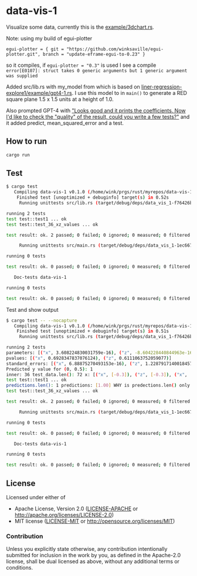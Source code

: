 # data-vis-1

Visualize some data, currently this is the [example/3dchart.rs](https://github.com/Gip-Gip/egui-plotter/blob/c13ddc7dcd2e1b5be77cb3ad92db3c256845c78e/examples/3dchart.rs).

Note: using my build of egui-plotter
```
egui-plotter = { git = "https://github.com/winksaville/egui-plotter.git", branch = "update-eframe-egui-to-0.23" }
```
so it compiles, if `egui-plotter = "0.3"` is used I see a compile `error[E0107]: struct takes 0 generic arguments but 1 generic argument was supplied`

Added src/lib.rs with my_model from which is based on
[liner-regression-explore1/example/gpt4-1.rs](https://github.com/winksaville/linear-regression-explore1/blob/1ce9cd45cdc95741b9e4962b7a9085e3d57aad21/examples/gpt4-1.rs).
I use this model to in `main()` to generate a RED square plane 1.5 x 1.5 units at a height of 1.0.

Also prompted GPT-4 with
["Looks good and it prints the coefficients. Now I'd like to check the "quality" of the result, could you write a few tests?"](https://chat.openai.com/share/1d6ab013-9bf9-4b30-90c8-bcfd08294e2b)
and it added predict, mean_squared_error and a test.

## How to run

```bash
cargo run
```

## Test

```bash
$ cargo test
   Compiling data-vis-1 v0.1.0 (/home/wink/prgs/rust/myrepos/data-vis-1)
    Finished test [unoptimized + debuginfo] target(s) in 0.52s
     Running unittests src/lib.rs (target/debug/deps/data_vis_1-f76426bdcaa1b799)

running 2 tests
test test::test1 ... ok
test test::test_36_xz_values ... ok

test result: ok. 2 passed; 0 failed; 0 ignored; 0 measured; 0 filtered out; finished in 0.00s

     Running unittests src/main.rs (target/debug/deps/data_vis_1-1ec6672041afe936)

running 0 tests

test result: ok. 0 passed; 0 failed; 0 ignored; 0 measured; 0 filtered out; finished in 0.00s

   Doc-tests data-vis-1

running 0 tests

test result: ok. 0 passed; 0 failed; 0 ignored; 0 measured; 0 filtered out; finished in 0.00s
```

Test and show output
```bash
$ cargo test -- --nocapture
   Compiling data-vis-1 v0.1.0 (/home/wink/prgs/rust/myrepos/data-vis-1)
    Finished test [unoptimized + debuginfo] target(s) in 0.51s
     Running unittests src/lib.rs (target/debug/deps/data_vis_1-f76426bdcaa1b799)

running 2 tests
parameters: [("x", 3.608224830031759e-16), ("z", -8.604228440844963e-16)]
pvalues: [("x", 0.6928347837076124), ("z", 0.6111063752059077)]
standard_errors: [("x", 6.88875270493153e-16), ("z", 1.2287917140018457e-15)]
Predicted y value for (0, 0.5): 1
inner: 36 test_data.len(): 72 x: [("x", [-0.3]), ("z", [-0.3]), ("x", [-0.3]), ("z", [-0.2]), ("x", [-0.3]), ("z", [-0.1]), ("x", [-0.3]), ("z", [0.0]), ("x", [-0.3]), ("z", [0.1]), ("x", [-0.3]), ("z", [0.2]), ("x", [-0.2]), ("z", [-0.3]), ("x", [-0.2]), ("z", [-0.2]), ("x", [-0.2]), ("z", [-0.1]), ("x", [-0.2]), ("z", [0.0]), ("x", [-0.2]), ("z", [0.1]), ("x", [-0.2]), ("z", [0.2]), ("x", [-0.1]), ("z", [-0.3]), ("x", [-0.1]), ("z", [-0.2]), ("x", [-0.1]), ("z", [-0.1]), ("x", [-0.1]), ("z", [0.0]), ("x", [-0.1]), ("z", [0.1]), ("x", [-0.1]), ("z", [0.2]), ("x", [0.0]), ("z", [-0.3]), ("x", [0.0]), ("z", [-0.2]), ("x", [0.0]), ("z", [-0.1]), ("x", [0.0]), ("z", [0.0]), ("x", [0.0]), ("z", [0.1]), ("x", [0.0]), ("z", [0.2]), ("x", [0.1]), ("z", [-0.3]), ("x", [0.1]), ("z", [-0.2]), ("x", [0.1]), ("z", [-0.1]), ("x", [0.1]), ("z", [0.0]), ("x", [0.1]), ("z", [0.1]), ("x", [0.1]), ("z", [0.2]), ("x", [0.2]), ("z", [-0.3]), ("x", [0.2]), ("z", [-0.2]), ("x", [0.2]), ("z", [-0.1]), ("x", [0.2]), ("z", [0.0]), ("x", [0.2]), ("z", [0.1]), ("x", [0.2]), ("z", [0.2])]
test test::test1 ... ok
predictions.len(): 1 predictions: [1.00] WHY is predections.len() only 1, expecting 36?
test test::test_36_xz_values ... ok

test result: ok. 2 passed; 0 failed; 0 ignored; 0 measured; 0 filtered out; finished in 0.00s

     Running unittests src/main.rs (target/debug/deps/data_vis_1-1ec6672041afe936)

running 0 tests

test result: ok. 0 passed; 0 failed; 0 ignored; 0 measured; 0 filtered out; finished in 0.00s

   Doc-tests data-vis-1

running 0 tests

test result: ok. 0 passed; 0 failed; 0 ignored; 0 measured; 0 filtered out; finished in 0.00s
```

## License

Licensed under either of

- Apache License, Version 2.0 ([LICENSE-APACHE](LICENSE-APACHE) or http://apache.org/licenses/LICENSE-2.0)
- MIT license ([LICENSE-MIT](LICENSE-MIT) or http://opensource.org/licenses/MIT)

### Contribution

Unless you explicitly state otherwise, any contribution intentionally submitted
for inclusion in the work by you, as defined in the Apache-2.0 license, shall
be dual licensed as above, without any additional terms or conditions.
